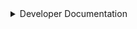 <details>
<summary>Developer Documentation</summary>
BetterTab also includes a "library" that can help you render icons next to a player on the player list.

This could for example be useful if you want to have a synced logo for everyone using your mod or modpack. BetterTab can then help you with the rendering part.

To insert a badge, simply register a badge provider, and insert your icons into the badge array. This could look like this:
```java
import static tab.bettertab.tabList.BadgeManager.registerBadgeProvider;

public class MyMod implements ModInitializer {
    @Override
    public void onInitialize() {
        // You can easily add your own badges by registering a provider like the following example.
        registerBadgeProvider((player, badgeList) -> {
            if (player.getProfile().getName().equals("Fy17")) {
                badgeList.add(Identifier.of("myMod", "textures/gui/example.png"));
            }
        });
    }
}
```
</details>